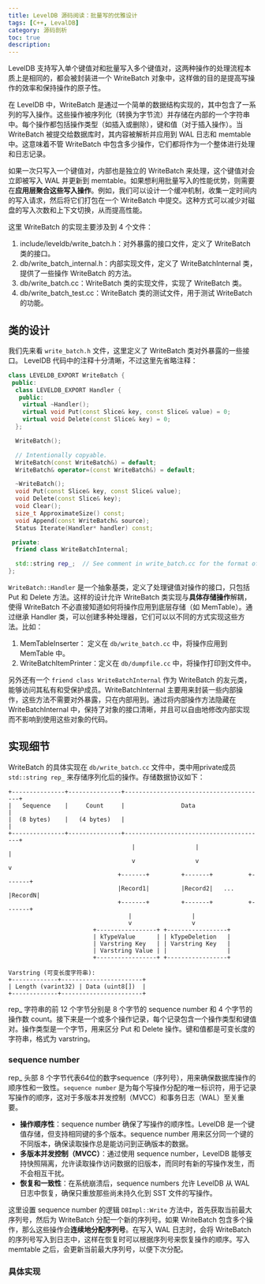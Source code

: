 ```yaml
---
title: LevelDB 源码阅读：批量写的优雅设计
tags: [C++, LevalDB]
category: 源码剖析
toc: true
description: 
---
```


LevelDB 支持写入单个键值对和批量写入多个键值对，这两种操作的处理流程本质上是相同的，都会被封装进一个 WriteBatch 对象中，这样做的目的是提高写操作的效率和保持操作的原子性。

在 LevelDB 中，WriteBatch 是通过一个简单的数据结构实现的，其中包含了一系列的写入操作。这些操作被序列化（转换为字节流）并存储在内部的一个字符串中。每个操作都包括操作类型（如插入或删除），键和值（对于插入操作）。当 WriteBatch 被提交给数据库时，其内容被解析并应用到 WAL 日志和 memtable 中。这意味着不管 WriteBatch 中包含多少操作，它们都将作为一个整体进行处理和日志记录。

如果一次只写入一个键值对，内部也是独立的 WriteBatch 来处理，这个键值对会立即被写入 WAL 并更新到 memtable。如果想利用批量写入的性能优势，则需要在**应用层聚合这些写入操作**。例如，我们可以设计一个缓冲机制，收集一定时间内的写入请求，然后将它们打包在一个 WriteBatch 中提交。这种方式可以减少对磁盘的写入次数和上下文切换，从而提高性能。

<!-- more -->

这里 WriteBatch 的实现主要涉及到 4 个文件：

1. include/leveldb/write_batch.h：对外暴露的接口文件，定义了 WriteBatch 类的接口。
2. db/write_batch_internal.h：内部实现文件，定义了 WriteBatchInternal 类，提供了一些操作 WriteBatch 的方法。
3. db/write_batch.cc：WriteBatch 类的实现文件，实现了 WriteBatch 类。
4. db/write_batch_test.cc：WriteBatch 类的测试文件，用于测试 WriteBatch 的功能。

## 类的设计

我们先来看 `write_batch.h` 文件，这里定义了 WriteBatch 类对外暴露的一些接口。 LevelDB 代码中的注释十分清晰，不过这里先省略注释：

```c++
class LEVELDB_EXPORT WriteBatch {
 public:
  class LEVELDB_EXPORT Handler {
   public:
    virtual ~Handler();
    virtual void Put(const Slice& key, const Slice& value) = 0;
    virtual void Delete(const Slice& key) = 0;
  };

  WriteBatch();

  // Intentionally copyable.
  WriteBatch(const WriteBatch&) = default;
  WriteBatch& operator=(const WriteBatch&) = default;

  ~WriteBatch();
  void Put(const Slice& key, const Slice& value);
  void Delete(const Slice& key);
  void Clear();
  size_t ApproximateSize() const;
  void Append(const WriteBatch& source);
  Status Iterate(Handler* handler) const;

 private:
  friend class WriteBatchInternal;

  std::string rep_;  // See comment in write_batch.cc for the format of rep_
};
```

`WriteBatch::Handler` 是一个抽象基类，定义了处理键值对操作的接口，只包括 Put 和 Delete 方法。这样的设计允许 WriteBatch 类实现与**具体存储操作**解耦，使得 WriteBatch 不必直接知道如何将操作应用到底层存储（如 MemTable）。通过继承 Handler 类，可以创建多种处理器，它们可以以不同的方式实现这些方法。比如：

1. MemTableInserter： 定义在 `db/write_batch.cc` 中，将操作应用到 MemTable 中。
2. WriteBatchItemPrinter：定义在 `db/dumpfile.cc` 中，将操作打印到文件中。

另外还有一个 `friend class WriteBatchInternal` 作为 WriteBatch 的友元类，能够访问其私有和受保护成员。WriteBatchInternal 主要用来封装一些内部操作，这些方法不需要对外暴露，只在内部用到。通过将内部操作方法隐藏在 WriteBatchInternal 中，保持了对象的接口清晰，并且可以自由地修改内部实现而不影响到使用这些对象的代码。

## 实现细节

WriteBatch 的具体实现在 `db/write_batch.cc` 文件中，类中用private成员 `std::string rep_` 来存储序列化后的操作。存储数据协议如下：

```
+---------------+---------------+----------------------------------------+
|   Sequence    |     Count     |                Data                    |
|  (8 bytes)    |   (4 bytes)   |                                        |
+---------------+---------------+----------------------------------------+
                                   |                 |                   |
                                   v                 v                   v
                               +-------+         +-------+          +-------+
                               |Record1|         |Record2|   ...    |RecordN|
                               +-------+         +-------+          +-------+
                                  |                 |
                                  v                 v
                        +-----------------+ +-----------------+
                        | kTypeValue      | | kTypeDeletion   |
                        | Varstring Key   | | Varstring Key   |
                        | Varstring Value | |                 |
                        +-----------------+ +-----------------+
                        
Varstring (可变长度字符串):
+-------------+-----------------------+
| Length (varint32) | Data (uint8[])  |
+-------------+-----------------------+
```

rep_ 字符串的前 12 个字节分别是 8 个字节的 sequence number 和 4 个字节的操作数 count。接下来是一个或多个操作记录，每个记录包含一个操作类型和键值对。操作类型是一个字节，用来区分 Put 和 Delete 操作。键和值都是可变长度的字符串，格式为 varstring。

### sequence number

rep_ 头部 8 个字节代表64位的数字sequence（序列号），用来确保数据库操作的顺序性和一致性。`sequence number` 是为每个写操作分配的唯一标识符，用于记录写操作的顺序，这对于多版本并发控制（MVCC）和事务日志（WAL）至关重要。

- **操作顺序性**：sequence number 确保了写操作的顺序性。LevelDB 是一个键值存储，但支持相同键的多个版本。sequence number 用来区分同一个键的不同版本，确保读取操作总是能访问到正确版本的数据。
- **多版本并发控制（MVCC）**：通过使用 sequence number，LevelDB 能够支持快照隔离，允许读取操作访问数据的旧版本，而同时有新的写操作发生，而不会相互干扰。
- **恢复和一致性**：在系统崩溃后，sequence numbers 允许 LevelDB 从 WAL 日志中恢复，确保只重放那些尚未持久化到 SST 文件的写操作。

这里设置 sequence number 的逻辑 `DBImpl::Write` 方法中，首先获取当前最大序列号，然后为 WriteBatch 分配一个新的序列号。如果 WriteBatch 包含多个操作，那么这些操作会**连续地分配序列号**。在写入 WAL 日志时，会将 WriteBatch 的序列号写入到日志中，这样在恢复时可以根据序列号来恢复操作的顺序。写入 memtable 之后，会更新当前最大序列号，以便下次分配。

### 具体实现

